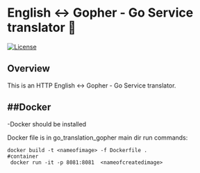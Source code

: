 # English <-> Gopher - Go Service translator :page_with_curl:

[![License](https://img.shields.io/badge/License-MIT-yellow.svg)](https://github.com/richardsplit/translator_go/blob/main/LICENSE)

## Overview

This is an HTTP  English <-> Gopher - Go Service translator.

##Docker 
-
-Docker should be installed 

Docker file is in go_translation_gopher main dir
run commands:
```
docker build -t <nameofimage> -f Dockerfile .    
#container 
 docker run -it -p 8081:8081  <nameofcreatedimage>   
```
